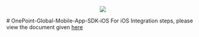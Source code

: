 <p align="center">
  <img src="https://www.onepointglobal.com/Images/OPG_Github_logo.png"/>
</p>
# OnePoint-Global-Mobile-App-SDK-iOS
For iOS Integration steps, please view the document given
<a href="https://github.com/OnePointGlobal/OnePoint-Global-Mobile-App-SDK-iOS/wiki">here</a>
